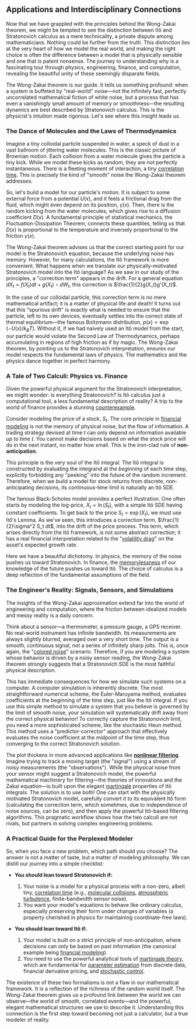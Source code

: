 ## Applications and Interdisciplinary Connections

Now that we have grappled with the principles behind the Wong-Zakai theorem, we might be tempted to see the distinction between Itô and Stratonovich calculus as a mere technicality, a private dispute among mathematicians. Nothing could be further from the truth. This distinction lies at the very heart of how we model the real world, and making the right choice is often the difference between a model that is physically sensible and one that is patent nonsense. The journey to understanding why is a fascinating tour through physics, engineering, finance, and computation, revealing the beautiful unity of these seemingly disparate fields.

The Wong-Zakai theorem is our guide. It tells us something profound: when a system is buffeted by "real-world" noise—not the infinitely fast, perfectly uncorrelated mathematical fiction of white noise, but a process that has even a vanishingly small amount of memory or smoothness—the resulting dynamics are best described by Stratonovich calculus. This is the physicist's intuition made rigorous. Let's see where this insight leads us.

### The Dance of Molecules and the Laws of Thermodynamics

Imagine a tiny colloidal particle suspended in water, a speck of dust in a vast ballroom of jittering water molecules. This is the classic picture of Brownian motion. Each collision from a water molecule gives the particle a tiny kick. While we model these kicks as random, they are not perfectly instantaneous. There is a fleeting moment of interaction, a tiny [correlation time](@article_id:176204). This is precisely the kind of "smooth" noise the Wong-Zakai theorem addresses.

So, let's build a model for our particle's motion. It is subject to some external force from a potential $U(x)$, and it feels a frictional drag from the fluid, which might even depend on its position, $\gamma(x)$. Then, there is the random kicking from the water molecules, which gives rise to a diffusion coefficient $D(x)$. A fundamental principle of statistical mechanics, the Fluctuation-Dissipation Theorem, connects these quantities, telling us that $D(x)$ is proportional to the temperature and inversely proportional to the friction $\gamma(x)$.

The Wong-Zakai theorem advises us that the correct starting point for our model is the Stratonovich equation, because the underlying noise has memory. However, for many calculations, the Itô framework is more convenient. What happens when we translate our physically-motivated Stratonovich model into the Itô language? As we saw in our study of the principles, a "correction term" appears in the drift. For a general equation $dX_t = f(X_t)dt + g(X_t) \circ dW_t$, this correction is $\frac{1}{2}g(X_t)g'(X_t)$.

In the case of our colloidal particle, this correction term is no mere mathematical artifact; it is a matter of physical life and death! It turns out that this "spurious drift" is exactly what is needed to ensure that the particle, left to its own devices, eventually settles into the correct state of thermal equilibrium—the famous Boltzmann distribution, $p(x) \propto \exp(-U(x)/k_B T)$. Without it, if we had naively used an Itô model from the start, our particle would violate the Second Law of Thermodynamics, perhaps accumulating in regions of high friction as if by magic. The Wong-Zakai theorem, by pointing us to the Stratonovich interpretation, ensures our model respects the fundamental laws of physics. The mathematics and the physics dance together in perfect harmony.

### A Tale of Two Calculi: Physics vs. Finance

Given the powerful physical argument for the Stratonovich interpretation, we might wonder: is everything Stratonovich? Is Itô calculus just a computational tool, a less fundamental description of reality? A trip to the world of finance provides a stunning [counterexample](@article_id:148166).

Consider modeling the price of a stock, $S_t$. The core principle in [financial modeling](@article_id:144827) is not the memory of physical noise, but the flow of information. A trading strategy devised at time $t$ can only depend on information available *up to* time $t$. You cannot make decisions based on what the stock price will do in the next instant, no matter how small. This is the iron-clad rule of **non-anticipation**.

This principle is the very soul of the Itô integral. The Itô integral is constructed by evaluating the integrand at the *beginning* of each time step, explicitly forbidding any "peeking" into the future of the random increment. Therefore, when we build a model for stock returns from discrete, non-anticipating decisions, its continuous-time limit is naturally an Itô SDE.

The famous Black-Scholes model provides a perfect illustration. One often starts by modeling the log-price, $X_t = \ln(S_t)$, with a simple Itô SDE having constant coefficients. To get back to the price $S_t = \exp(X_t)$, we must use Itô's Lemma. As we've seen, this introduces a correction term, $\frac{1}{2}\sigma^2 S_t dt$, into the drift of the price process. This term, which arises directly from the Itô framework, is not some abstract correction; it has a real financial interpretation related to the "[volatility drag](@article_id:146829)" on the asset's expected growth rate.

Here we have a beautiful dichotomy. In physics, the memory of the noise pushes us toward Stratonovich. In finance, the [memorylessness](@article_id:268056) of our knowledge of the future pushes us toward Itô. The choice of calculus is a deep reflection of the fundamental assumptions of the field.

### The Engineer's Reality: Signals, Sensors, and Simulations

The insights of the Wong-Zakai approximation extend far into the world of engineering and computation, where the friction between idealized models and messy reality is a daily concern.

Think about a sensor—a thermometer, a pressure gauge, a GPS receiver. No real-world instrument has infinite bandwidth. Its measurements are always slightly blurred, averaged over a very short time. The output is a smooth, continuous signal, not a series of infinitely sharp jolts. This is, once again, the "[colored noise](@article_id:264940)" scenario. Therefore, if you are modeling a system whose behavior is driven by a noisy sensor reading, the Wong-Zakai theorem strongly suggests that a Stratonovich SDE is the most faithful physical description.

This has immediate consequences for how we simulate such systems on a computer. A computer simulation is inherently discrete. The most straightforward numerical scheme, the Euler-Maruyama method, evaluates coefficients at the beginning of the time step, just like the Itô integral. If you use this simple method to simulate a system that you believe is governed by the limit of smooth noise, your simulation will systematically drift away from the correct physical behavior! To correctly capture the Stratonovich limit, you need a more sophisticated scheme, like the stochastic Heun method. This method uses a "predictor-corrector" approach that effectively evaluates the noise coefficient at the midpoint of the time step, thus converging to the correct Stratonovich solution.

The plot thickens in more advanced applications like **[nonlinear filtering](@article_id:200514)**. Imagine trying to track a moving target (the "signal") using a stream of noisy measurements (the "observations"). While the physical noise from your sensor might suggest a Stratonovich model, the powerful mathematical machinery for filtering—the theories of innovations and the Zakai equation—is built upon the elegant [martingale](@article_id:145542) properties of Itô integrals. The solution is to use both! One can start with the physically motivated Stratonovich model, carefully convert it to its equivalent Itô form (calculating the correction term, which sometimes, due to independence of noise sources, can be zero), and then apply the powerful Itô-based filtering algorithms. This pragmatic workflow shows how the two calculi are not rivals, but partners in solving complex engineering problems.

### A Practical Guide for the Perplexed Modeler

So, when you face a new problem, which path should you choose? The answer is not a matter of taste, but a matter of modeling philosophy. We can distill our journey into a simple checklist:

-   **You should lean toward Stratonovich if:**
    1.  Your noise is a model for a physical process with a non-zero, albeit tiny, [correlation time](@article_id:176204) (e.g., [molecular collisions](@article_id:136840), [atmospheric turbulence](@article_id:199712), finite-bandwidth sensor noise).
    2.  You want your model's equations to behave like ordinary calculus, especially preserving their form under changes of variables (a property cherished in physics for maintaining coordinate-free laws).

-   **You should lean toward Itô if:**
    1.  Your model is built on a strict principle of non-anticipation, where decisions can only be based on past information (the canonical example being [financial modeling](@article_id:144827)).
    2.  You need to use the powerful analytical tools of [martingale theory](@article_id:266311), which are fundamental for [parameter estimation](@article_id:138855) from discrete data, financial derivative pricing, and [stochastic control](@article_id:170310).

The existence of these two formalisms is not a flaw in our mathematical framework. It is a reflection of the richness of the random world itself. The Wong-Zakai theorem gives us a profound link between the world we can observe—the world of smooth, correlated events—and the powerful, elegant mathematical structures we use to describe it. Understanding this connection is the first step toward becoming not just a calculator, but a true modeler of reality.